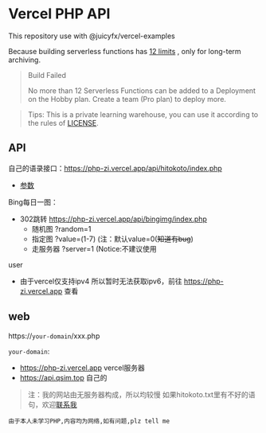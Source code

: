 # Vercel PHP API

This repository use with @juicyfx/vercel-examples

Because building serverless functions has [12 limits](https://vercel.com/docs/concepts/limits/overview#general-limits) , only for long-term archiving.

> Build Failed
>
> No more than 12 Serverless Functions can be added to a Deployment on the Hobby plan. Create a team (Pro plan) to deploy more.

> Tips: This is a private learning warehouse, you can use it according to the rules of [LICENSE](/LICENSE).


## API

自己的语录接口：https://php-zi.vercel.app/api/hitokoto/index.php

- [参数](/api/hitokoto/readme.md)

Bing每日一图：

- 302跳转 https://php-zi.vercel.app/api/bingimg/index.php
  - 随机图 ?random=1
  - 指定图 ?value=(1-7) (注：默认value=0(~~知道有bug~~)
  - 走服务器 ?server=1 (Notice:不建议使用

user
- 由于vercel仅支持ipv4 所以暂时无法获取ipv6，前往 https://php-zi.vercel.app 查看

## web

https://`your-domain`/xxx.php

`your-domain`: 

  - https://php-zi.vercel.app vercel服务器
  - https://api.qsim.top 自己的



> 注：我的网站由无服务器构成，所以均较慢 如果hitokoto.txt里有不好的语句，欢迎[联系我](https://www.qsim.top)

`由于本人未学习PHP,内容均为网络,如有问题,plz tell me`